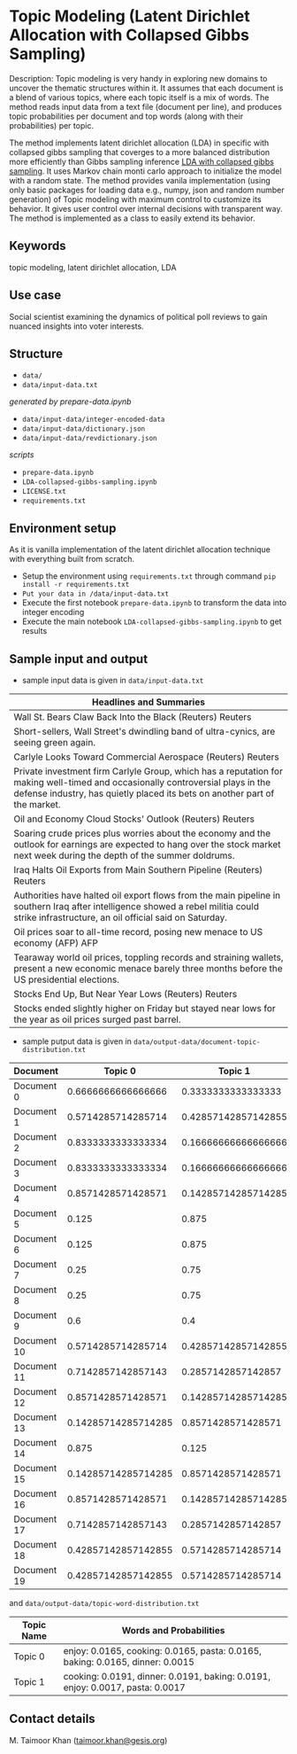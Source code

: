 
# Topic Modeling (Latent Dirichlet Allocation with Collapsed Gibbs Sampling)

Description:
Topic modeling is very handy in exploring new domains to uncover the thematic structures within it. It assumes that each document is a blend of various topics, where each topic itself is a mix of words. The method reads input data from a text file (document per line), and produces topic probabilities per document and top words (along with their probabilities) per topic.

The method implements latent dirichlet allocation (LDA) in specific with collapsed gibbs sampling that coverges to a more balanced distribution more efficiently than Gibbs sampling inference [LDA with collapsed gibbs sampling](https://www.cs.cmu.edu/~wcohen/10-605/papers/fastlda.pdf). It uses Markov chain monti carlo approach to initialize the model with a random state. The method provides vanila implementation (using only basic packages for loading data e.g., numpy, json and random number generation) of Topic modeling with maximum control to customize its behavior. It gives user control over internal decisions with transparent way. The method is implemented as a class to easily extend its behavior. 

## Keywords
topic modeling, latent dirichlet allocation, LDA

## Use case
Social scientist examining the dynamics of political poll reviews to gain nuanced insights into voter interests.

## Structure
- `data/` 
- `data/input-data.txt`

*generated by prepare-data.ipynb*
- `data/input-data/integer-encoded-data`
- `data/input-data/dictionary.json`
- `data/input-data/revdictionary.json`

*scripts*
- `prepare-data.ipynb`
- `LDA-collapsed-gibbs-sampling.ipynb`
- `LICENSE.txt`
- `requirements.txt`

## Environment setup
As it is vanilla implementation of the latent dirichlet allocation technique with everything built from scratch. 
- Setup the environment using `requirements.txt` through command `pip install -r requirements.txt`
- `Put your data in /data/input-data.txt`
- Execute the first notebook `prepare-data.ipynb` to transform the data into integer encoding
- Execute the main notebook `LDA-collapsed-gibbs-sampling.ipynb` to get results 

## Sample input and output
- sample input data is given in `data/input-data.txt`

| Headlines and Summaries |
|--------------------------|
| Wall St. Bears Claw Back Into the Black (Reuters) Reuters |
| Short-sellers, Wall Street's dwindling band of ultra-cynics, are seeing green again. |
| Carlyle Looks Toward Commercial Aerospace (Reuters) Reuters |
| Private investment firm Carlyle Group, which has a reputation for making well-timed and occasionally controversial plays in the defense industry, has quietly placed its bets on another part of the market. |
| Oil and Economy Cloud Stocks' Outlook (Reuters) Reuters |
| Soaring crude prices plus worries about the economy and the outlook for earnings are expected to hang over the stock market next week during the depth of the summer doldrums. |
| Iraq Halts Oil Exports from Main Southern Pipeline (Reuters) Reuters |
| Authorities have halted oil export flows from the main pipeline in southern Iraq after intelligence showed a rebel militia could strike infrastructure, an oil official said on Saturday. |
| Oil prices soar to all-time record, posing new menace to US economy (AFP) AFP |
| Tearaway world oil prices, toppling records and straining wallets, present a new economic menace barely three months before the US presidential elections. |
| Stocks End Up, But Near Year Lows (Reuters) Reuters |
| Stocks ended slightly higher on Friday but stayed near lows for the year as oil prices surged past barrel. |


- sample putput data is given in `data/output-data/document-topic-distribution.txt`
  
| Document   | Topic 0                 | Topic 1                 |
|------------|-------------------------|-------------------------|
| Document 0 | 0.6666666666666666      | 0.3333333333333333      |
| Document 1 | 0.5714285714285714      | 0.42857142857142855     |
| Document 2 | 0.8333333333333334      | 0.16666666666666666     |
| Document 3 | 0.8333333333333334      | 0.16666666666666666     |
| Document 4 | 0.8571428571428571      | 0.14285714285714285     |
| Document 5 | 0.125                   | 0.875                   |
| Document 6 | 0.125                   | 0.875                   |
| Document 7 | 0.25                    | 0.75                    |
| Document 8 | 0.25                    | 0.75                    |
| Document 9 | 0.6                     | 0.4                     |
| Document 10| 0.5714285714285714      | 0.42857142857142855     |
| Document 11| 0.7142857142857143      | 0.2857142857142857      |
| Document 12| 0.8571428571428571      | 0.14285714285714285     |
| Document 13| 0.14285714285714285     | 0.8571428571428571      |
| Document 14| 0.875                   | 0.125                   |
| Document 15| 0.14285714285714285     | 0.8571428571428571      |
| Document 16| 0.8571428571428571      | 0.14285714285714285     |
| Document 17| 0.7142857142857143      | 0.2857142857142857      |
| Document 18| 0.42857142857142855     | 0.5714285714285714      |
| Document 19| 0.42857142857142855     | 0.5714285714285714      |
 

and `data/output-data/topic-word-distribution.txt`

| Topic Name | Words and Probabilities                                                                                   |
|------------|----------------------------------------------------------------------------------------------------------|
| Topic 0    | enjoy: 0.0165, cooking: 0.0165, pasta: 0.0165, baking: 0.0165, dinner: 0.0015                             |
| Topic 1    | cooking: 0.0191, dinner: 0.0191, baking: 0.0191, enjoy: 0.0017, pasta: 0.0017                             |


## Contact details
M. Taimoor Khan (taimoor.khan@gesis.org)
